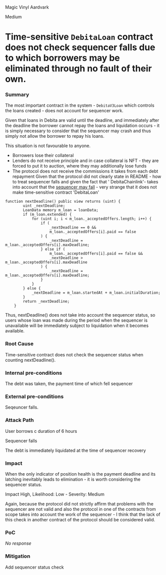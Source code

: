 Magic Vinyl Aardvark

Medium

# Time-sensitive `DebitaLoan` contract does not check sequencer falls due to which borrowers may be eliminated through no fault of their own.

### Summary

The most important contract in the system - `DebitaV3Loan` which controls the loans created - does not account for sequencer work.

Given that loans in Debita are valid until the deadline, and immediately after the deadline the borrower cannot repay the loans and liquidation occurs - it is simply necessary to consider that the sequencer may crash and thus simply not allow the borrower to repay his loans.

This situation is not favourable to anyone.
- Borrowers lose their collateral
- Lenders do not receive principle and in case collateral is NFT - they are forced to put it to auction, where they may additionally lose funds
- The protocol does not receive the commissions it takes from each debt repayment
Given that the protocol did not clearly state in README - how to treat sequencer falls and given the fact that ' DebitaChainlink'- takes into account that the [sequencer may fall](https://github.com/sherlock-audit/2024-11-debita-finance-v3/blob/main/Debita-V3-Contracts/contracts/oracles/DebitaChainlink.sol#L49) - very strange that it does not make time-sensitive contract  'DebitaLoan' 

```solidity
function nextDeadline() public view returns (uint) {
        uint _nextDeadline;
        LoanData memory m_loan = loanData;
        if (m_loan.extended) {
            for (uint i; i < m_loan._acceptedOffers.length; i++) {
                if (
                    _nextDeadline == 0 &&
                    m_loan._acceptedOffers[i].paid == false
                ) {
                    _nextDeadline = m_loan._acceptedOffers[i].maxDeadline;
                } else if (
                    m_loan._acceptedOffers[i].paid == false &&
                    _nextDeadline > m_loan._acceptedOffers[i].maxDeadline
                ) {
                    _nextDeadline = m_loan._acceptedOffers[i].maxDeadline;
                }
            }
        } else {
            _nextDeadline = m_loan.startedAt + m_loan.initialDuration;
        }
        return _nextDeadline;
    }
```

Thus, nextDeadline() does not take into account the sequencer status, so users whose loan was made during the period when the sequencer is unavailable will be immediately subject to liquidation when it becomes available.


### Root Cause

Time-sensitive contract does not check the sequencer status when counting nextDeadline().

### Internal pre-conditions

The debt was taken, the payment time of which fell sequencer

### External pre-conditions

Seqeuncer falls.

### Attack Path

User borrows c duration of 6 hours

Sequencer falls

The debt is immediately liquidated at the time of sequencer recovery

### Impact

When the only indicator of position health is the payment deadline and its latching inevitably leads to elimination - it is worth considering the sequencer status.



Impact High, Likelihood: Low - Severity: Medium

Again, because the protocol did not strictly affirm that problems with the sequencer are not valid and also the protocol in one of the contracts from scope takes into account the work of the sequencer - I think that the lack of this check in another contract of the protocol should be considered valid.

### PoC

_No response_

### Mitigation

Add sequencer status check